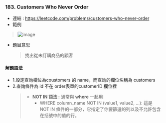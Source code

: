 ### 183. Customers Who Never Order
* 連結 : https://leetcode.com/problems/customers-who-never-order
* 範例
> ![image](https://github.com/Ricky7737/LeetCodeSQLPractise/assets/58324475/c95fc205-0cc6-49c0-b36e-8697ec8a9d07)
* 題目意思
  > 找出從未訂購商品的顧客

#### 解題語法
* 1.設定查詢欄位為coustomers 的 name，而查詢的欄位名稱為 customers
* 2.查詢條件為 id 不在 order表單的customerID 欄位裡
  > * **NOT IN 語法 :** 通常與 **where** 一起用
  >    *  WHERE column_name NOT IN (value1, value2, ...): 這是 NOT IN 條件的一部分，它指定了你要篩選的列以及不允許包含在括號中的值的行。
